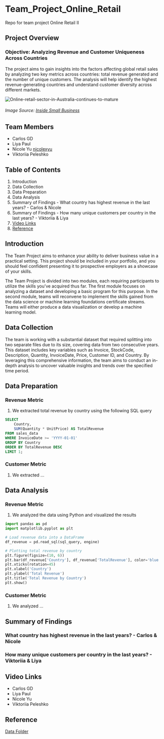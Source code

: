 # Team_Project_Online_Retail
Repo for team project Online Retail II

## Project Overview

### Objective: Analyzing Revenue and Customer Uniqueness Across Countries

The project aims to gain insights into the factors affecting global retail sales by analyzing two key metrics across countries: total revenue generated and the number of unique customers. The analysis will help identify the highest revenue-generating countries and understand customer diversity across different markets.

![Online-retail-sector-in-Australia-continues-to-mature](https://github.com/user-attachments/assets/aaa419c5-83de-4ea8-a20e-a7d8d95bb93f)
###### Image Source: [Inside Small Business](https://insidesmallbusiness.com.au/marketing/online-retail-sector-in-australia-continues-to-mature)

## Team Members

* Carlos GD
* Liya Paul
* Nicole Yu [nicolexyu](x)
* Viktoriia Peleshko 

## Table of Contents

1. Introduction
2. Data Collection
3. Data Preparation
4. Data Analysis
5. Summary of Findings - What country has highest revenue in the last years? - Carlos & Nicole
7. Summary of Findings - How many unique customers per country in the last years? - Viktoriia & Liya
8. [Video Links](#video-links)
9. [Reference](#reference)

## Introduction

The Team Project aims to enhance your ability to deliver business value in a practical setting. This project should be included in your portfolio, and you should feel confident presenting it to prospective employers as a showcase of your skills.

The Team Project is divided into two modules, each requiring participants to utilize the skills you've acquired thus far. The first module focuses on analyzing a dataset and developing a basic program for this purpose. In the second module, teams will reconvene to implement the skills gained from the data science or machine learning foundations certificate streams. Teams will either produce a data visualization or develop a machine learning model.

## Data Collection

The team is working with a substantial dataset that required splitting into two separate files due to its size, covering data from two consecutive years. This dataset includes key variables such as Invoice, StockCode, Description, Quantity, InvoiceDate, Price, Customer ID, and Country. By leveraging this comprehensive information, the team aims to conduct an in-depth analysis to uncover valuable insights and trends over the specified time period.

## Data Preparation

### Revenue Metric

1. We extracted total revenue by country using the following SQL query

```sql
SELECT 
    Country, 
    SUM(Quantity * UnitPrice) AS TotalRevenue
FROM sales_data
WHERE InvoiceDate >= 'YYYY-01-01'
GROUP BY Country
ORDER BY TotalRevenue DESC
LIMIT 1;
```

### Customer Metric

1. We extracted ...

## Data Analysis

### Revenue Metric

1. We analyzed the data using Python and visualized the results

```python
import pandas as pd
import matplotlib.pyplot as plt

# Load revenue data into a DataFrame
df_revenue = pd.read_sql(sql_query, engine)

# Plotting total revenue by country
plt.figure(figsize=(10, 6))
plt.bar(df_revenue['Country'], df_revenue['TotalRevenue'], color='blue')
plt.xticks(rotation=45)
plt.xlabel('Country')
plt.ylabel('Total Revenue')
plt.title('Total Revenue by Country')
plt.show()
```

### Customer Metric

1. We analyzed ...

## Summary of Findings

### What country has highest revenue in the last years? - Carlos & Nicole

### How many unique customers per country in the last years? - Viktoriia & Liya

## Video Links

* Carlos GD
* Liya Paul
* Nicole Yu
* Viktoriia Peleshko 

## Reference

[Data Folder](https://github.com/nicolexyu/Team_Project_Online_Retail/tree/main/data)
